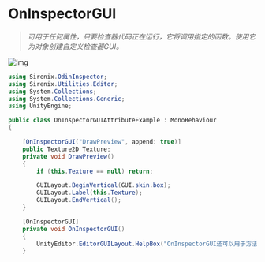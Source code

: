 # OnInspectorGUI

> *可用于任何属性，只要检查器代码正在运行，它将调用指定的函数。使用它为对象创建自定义检查器GUI。*



![img](https://aihailan.com/wp-content/uploads/2020/11/post-644-5fb7db70e1587.png)	

```cs
using Sirenix.OdinInspector;
using Sirenix.Utilities.Editor;
using System.Collections;
using System.Collections.Generic;
using UnityEngine;

public class OnInspectorGUIAttributeExample : MonoBehaviour
{

    [OnInspectorGUI("DrawPreview", append: true)]
    public Texture2D Texture;
    private void DrawPreview()
    {
        if (this.Texture == null) return;

        GUILayout.BeginVertical(GUI.skin.box);
        GUILayout.Label(this.Texture);
        GUILayout.EndVertical();
    }

    [OnInspectorGUI]
    private void OnInspectorGUI()
    {
        UnityEditor.EditorGUILayout.HelpBox("OnInspectorGUI还可以用于方法和属性", UnityEditor.MessageType.Info);
    }
```
